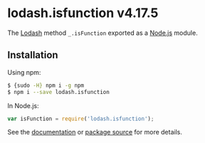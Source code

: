 # lodash.isfunction v4.17.5

The [Lodash](https://lodash.com/) method `_.isFunction` exported as a [Node.js](https://nodejs.org/) module.

## Installation

Using npm:
```bash
$ {sudo -H} npm i -g npm
$ npm i --save lodash.isfunction
```

In Node.js:
```js
var isFunction = require('lodash.isfunction');
```

See the [documentation](https://lodash.com/docs#isFunction) or [package source](https://github.com/lodash/lodash/blob/4.17.5-npm-packages/lodash.isfunction) for more details.
